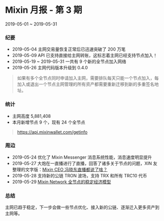 # Mixin 月报 - 第 3 期

2019-05-01 ~ 2019-05-31

### 纪要

- 2019-05-04
  主网交易量恢复正常后已迅速突破了 200 万笔
- 2019-05-09
  API 已支持直接给主网转账，这标志着主网已经支持节点加入！
- 2019-05-19 ~ 2019-05-31
  一共有 9 个新的全节点加入网络
- 2019-05-26 
  主网代码版本升级到 0.4.0

> 如果有多个全节点同时申请加入主网，需要排队每天只能一个节点加入，每加入或退出一个节点主网管理的所有资产都需要重新迁移到新的多重签名地址。

### 统计

- 主网高度 5,881,408
- 本月新增节点 9 个，现有 24 个全节点

> https://api.mixinwallet.com/getinfo

### 周边

- 2019-05-24
  优化了 Mixin Messenger 消息系统性能，消息速度明显提升
- 2019-05-27
  大炮在一直播进行了直播，回答了诸多关于节点的问题，XIN 友整理的文字版：[Mixin CEO 冯晓东直播都说了啥？](https://mp.weixin.qq.com/s/Mxbe8PVfGjbsLFLEnYMGFA)
- 2019-05-28
  支持新的公链 TRON 波场，支持 TRX 和所有 TRC10 代币
- 2019-05-29
  [Mixin Network 全节点的稳定经济模型](https://www.jianshu.com/p/12032052d560)

### 总结

主网已趋于稳定，下一步会做一些节点优化、接入新的公链、逐渐迁入更多资产到主网等。
